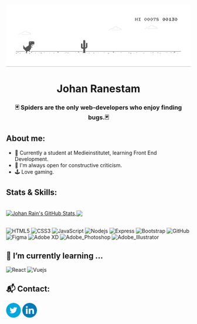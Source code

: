 ![banner](https://github.com/johan-rain/johan-rain/blob/main/dino.gif)

# <h1 align="center"> Johan Ranestam </h1>
<h3 align="center"> 🃏 Spiders are the only web-developers who enjoy finding bugs.🃏</h3>

## About me:
- 🌱 Currently a student at Medieinstitutet, learning Front End Development.
- 🙏 I'm always open for constructive criticism.
- 🕹 Love gaming.

<!--
**johan-rain/johan-rain** is a ✨ _special_ ✨ repository because its `README.md` (this file) appears on your GitHub profile.

Here are some ideas to get you started:

- 🔭 I’m currently working on ...
- 👯 I’m looking to collaborate on ...
- 🤔 I’m looking for help with ...
- 💬 Ask me about ...
- 📫 How to reach me: ...
- 😄 Pronouns: ...
- ⚡ Fun fact: ...
-->

## Stats & Skills:
<br>
<a href="https://github.com/johan-rain">
  <img align="center" src="https://github-readme-stats.vercel.app/api?username=johan-rain&show_icons=true&theme=noctis_minimus&line_height=27" alt="Johan Rain's GitHub Stats" />
</a>
<a href="https://github.com/johan-rain">
  <img align="center" src="https://github-readme-stats.vercel.app/api/top-langs/?username=johan-rain&theme=noctis_minimus" />
</a>

<br>
<br>

![HTML5](https://img.shields.io/badge/-HTML5-1d1f21?style=for-the-badge&logo=html5&logoColor=E34F26)
![CSS3](https://img.shields.io/badge/-CSS3-1d1f21?style=for-the-badge&logo=css3&logoColor=1572B6)
![JavaScript](https://img.shields.io/badge/-JavaScript-1d1f21?style=for-the-badge&logo=javascript)
![Nodejs](https://img.shields.io/badge/-Nodejs-1d1f21?style=for-the-badge&logo=node.js)
![Express](https://img.shields.io/badge/-Express-1d1f21?style=for-the-badge&logo=express)
![Bootstrap](https://img.shields.io/badge/-Bootstrap-1d1f21?style=for-the-badge&logo=bootstrap&logoColor=563D7C)
![GitHub](https://img.shields.io/badge/-GitHub-1d1f21?style=for-the-badge&logo=github)
![Figma](https://img.shields.io/badge/-Figma-1d1f21?style=for-the-badge&logo=figma)
![Adobe XD](https://img.shields.io/badge/-Adobe_XD-1d1f21?style=for-the-badge&logo=adobexd)
![Adobe_Photoshop](https://img.shields.io/badge/-Adobe_Photoshop-1d1f21?style=for-the-badge&logo=adobephotoshop)
![Adobe_Illustrator](https://img.shields.io/badge/-Adobe_Illustrator-1d1f21?style=for-the-badge&logo=adobeillustrator)


## 🌱 I’m currently learning ...

![React](https://img.shields.io/badge/React-20232A?style=for-the-badge&logo=react&logoColor=61DAFB)
![Vuejs](	https://img.shields.io/badge/Vue.js-35495E?style=for-the-badge&logo=vue.js&logoColor=4FC08D)

## 📬 Contact:

[<img src="https://github.com/johan-rain/johan-rain/blob/main/twitter-icon.png" height="40em" align="center"/>](https://twitter.com/johan_rain_)
[<img src="https://github.com/johan-rain/johan-rain/blob/main/li-icon.png" height="40em" align="center" />](https://www.linkedin.com/in/johan-ranestam-129412220/)
